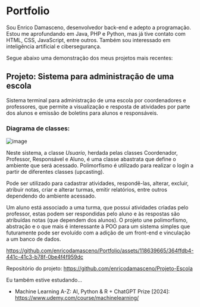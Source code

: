 # Portfolio
Sou Enrico Damasceno, desenvolvedor back-end e adepto a programação. Estou me aprofundando em Java, PHP e Python, mas já tive contato com HTML, CSS, JavaScript, entre outros. Também sou interessado em inteligência artificial e cibersegurança.

Segue abaixo uma demonstração dos meus projetos mais recentes:

## Projeto: Sistema para administração de uma escola

Sistema terminal para administração de uma escola por coordenadores e professores, que permite a visualização e resposta de atividades por parte dos alunos e emissão de boletins para alunos e responsáveis.

### Diagrama de classes:

![image](https://github.com/enricodamasceno/Portfolio/assets/118639665/e163d4d9-a17c-4f1b-92d1-d07c880088b9)

Neste sistema, a classe _Usuario_, herdada pelas classes Coordenador, Professor, Responsável e Aluno, é uma classe abastrata que define o ambiente que será acessado. Polimorfismo é utilizado para realizar o login a partir de diferentes classes (upcasting). 

Pode ser utilizado para cadastrar atividades, respondê-las, alterar, excluir, atribuir notas, criar e alterar turmas, emitir relatórios, entre outros dependendo do ambiente acessado.

Um aluno está associado a uma turma, que possui atividades criadas pelo professor, estas podem ser respondidas pelo aluno e às respostas são atribuídas notas (que dependem dos alunos). O projeto une polimorfismo, abstração e o que mais é interessante à POO para um sistema simples que futuramente pode ser evoluído com a adição de um front-end e vinculação a um banco de dados.

https://github.com/enricodamasceno/Portfolio/assets/118639665/364ffdb4-441c-41c3-b78f-0be4f4f959dc

Repositório do projeto: https://github.com/enricodamasceno/Projeto-Escola

Eu também estive estudando...
 - Machine Learning A-Z: AI, Python & R + ChatGPT Prize [2024]: https://www.udemy.com/course/machinelearning/
